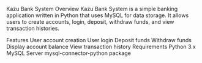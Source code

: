 Kazu Bank System
Overview
Kazu Bank System is a simple banking application written in Python that uses MySQL for data storage. It allows users to create accounts, login, deposit, withdraw funds, and view transaction histories.

Features
User account creation
User login
Deposit funds
Withdraw funds
Display account balance
View transaction history
Requirements
Python 3.x
MySQL Server
mysql-connector-python package

